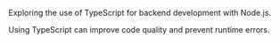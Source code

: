 Exploring the use of TypeScript for backend development with Node.js.

Using TypeScript can improve code quality and prevent runtime errors.